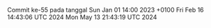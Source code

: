 Commit ke-55 pada tanggal Sun Jan 01 14:00 2023 +0100
Fri Feb 16 14:43:06 UTC 2024
Mon May 13 21:43:19 UTC 2024
